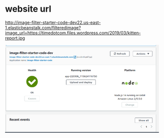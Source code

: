 # website url
http://image-filter-starter-code-dev22.us-east-1.elasticbeanstalk.com/filteredimage?image_url=https://timedotcom.files.wordpress.com/2019/03/kitten-report.jpg


![alt text](image-filter-starter-code/deployment_screenshots/deployment_screenshot.png "Title")


